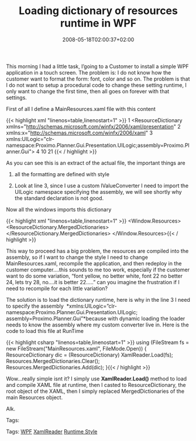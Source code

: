 ﻿---
title: "Loading dictionary of resources runtime in WPF"
description: ""
date: 2008-05-18T02:00:37+02:00
draft: false
tags: [Uncategorized]
categories: [General]
---
This morning I had a little task, I’going to a Customer to install a simple WPF application in a touch screen. The problem is: I do not know how the customer want to format the form: font, color and so on. The problem is that I do not want to setup a procedural code to change these setting runtime, I only want to change the first time, then all goes on forever with that settings.

First of all I define a MainResources.xaml file with this content

{{< highlight xml "linenos=table,linenostart=1" >}}
 1 <ResourceDictionary xmlns="http://schemas.microsoft.com/winfx/2006/xaml/presentation"
 2     xmlns:x="http://schemas.microsoft.com/winfx/2006/xaml"
 3     xmlns:UILogic="clr-namespace:Proximo.Planner.Gui.Presentation.UILogic;assembly=Proximo.Planner.Gui">
 4     <Style x:Key="StdText"> 
 5         <Setter Property="Control.FontSize" Value="30" />
 6         <Setter Property="Control.FontWeight" Value="Normal" />
 7         <Setter Property="Control.Foreground" Value="White" />
 8         <Setter Property="Control.FontFamily" Value="Arial" />
 9     </Style>
10     <Style x:Key="AltBackground" TargetType="{x:Type ListViewItem}">
11         <Setter Property="Background">
12             <Setter.Value>
13                 <Binding RelativeSource="{RelativeSource Self}">
14                     <Binding.Converter>
15                         <UILogic:BackgroundConverter EvenBrush="Black" OddBrush="DarkGray" />
16                     </Binding.Converter>
17                 </Binding>
18             </Setter.Value>
19         </Setter>
20     </Style>
21 </ResourceDictionary>{{< / highlight >}}

<!-- Code inserted with Steve Dunn's Windows Live Writer Code Formatter Plugin.  http://dunnhq.com -->

As you can see this is an extract of the actual file, the important things are

1) all the formatting are defined with style

2) Look at line 3, since I use a custom IValueConverter I need to import the UILogic namespace specifying the assembly, we will see shortly why the standard declaration is not good.

Now all the windows imports this dictionary

{{< highlight xml "linenos=table,linenostart=1" >}}
<Window.Resources>
    <ResourceDictionary>
        <ResourceDictionary.MergedDictionaries>
            <ResourceDictionary Source="MainResources.xaml" />
        </ResourceDictionary.MergedDictionaries> 
    </ResourceDictionary>
</Window.Resources>{{< / highlight >}}

<!-- Code inserted with Steve Dunn's Windows Live Writer Code Formatter Plugin.  http://dunnhq.com -->

This way to proceed has a big problem, the resources are compiled into the assembly, so if I want to change the style I need to change MainResources.xaml, recompile the application, and then redeploy in the customer computer….this sounds to me too work, especially if the customer want to do some variation, “font yellow, no better white, font 22 no better 24, lets try 28, no….it is better 22…..” can you imagine the frustration if I need to recompile for each little variation?

The solution is to load the dictionary runtime, here is why in the line 3 I need to specify the assembly  *xmlns:UILogic=”clr-namespace:Proximo.Planner.Gui.Presentation.UILogic; assembly=Proximo.Planner.Gui”*because with dynamic loading the loader needs to know the assembly where my custom converter live in. Here is the code to load this file at RunTime

{{< highlight csharp "linenos=table,linenostart=1" >}}
using (FileStream fs = new FileStream("MainResources.xaml", FileMode.Open))
{
    ResourceDictionary dic = (ResourceDictionary) XamlReader.Load(fs);
    Resources.MergedDictionaries.Clear();
    Resources.MergedDictionaries.Add(dic);
}{{< / highlight >}}

<!-- Code inserted with Steve Dunn's Windows Live Writer Code Formatter Plugin.  http://dunnhq.com -->

Wow…really simple isnt it? I simply use  **XamlReader.Load()** method to load and compile XAML file at runtime, then I casted to ResourceDictionary, the root object of the XAML, then I simply replaced MergedDictionaries of the main Resources object.

Alk.

Tags:

Tags: [WPF](http://technorati.com/tag/WPF) [XamlReader](http://technorati.com/tag/XamlReader) [Runtime Style](http://technorati.com/tag/Runtime%20Style)

<!--dotnetkickit-->
